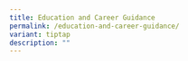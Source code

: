 ```yaml
---
title: Education and Career Guidance
permalink: /education-and-career-guidance/
variant: tiptap
description: ""
---
```

